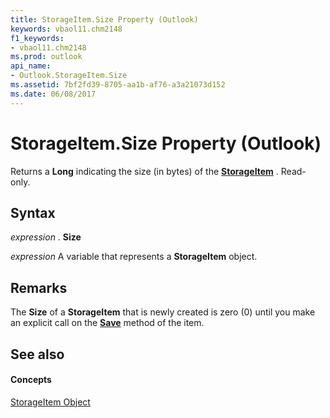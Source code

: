 ```yaml
---
title: StorageItem.Size Property (Outlook)
keywords: vbaol11.chm2148
f1_keywords:
- vbaol11.chm2148
ms.prod: outlook
api_name:
- Outlook.StorageItem.Size
ms.assetid: 7bf2fd39-8705-aa1b-af76-a3a21073d152
ms.date: 06/08/2017
---
```



# StorageItem.Size Property (Outlook)

Returns a **Long** indicating the size (in bytes) of the **[StorageItem](storageitem-object-outlook.md)** . Read-only.


## Syntax

 _expression_ . **Size**

 _expression_ A variable that represents a **StorageItem** object.


## Remarks

The **Size** of a **StorageItem** that is newly created is zero (0) until you make an explicit call on the **[Save](storageitem-save-method-outlook.md)** method of the item.


## See also


#### Concepts


[StorageItem Object](storageitem-object-outlook.md)

